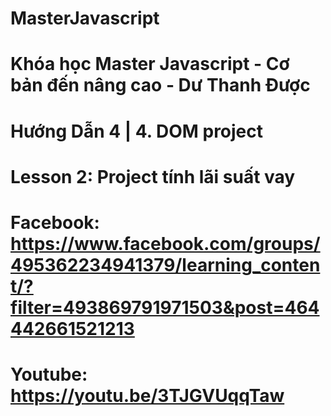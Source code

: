 # MasterJavascript
# Khóa học Master Javascript - Cơ bản đến nâng cao - Dư Thanh Được

# Hướng Dẫn 4 | 4. DOM project
  # Lesson 2: Project tính lãi suất vay
  # Facebook: https://www.facebook.com/groups/495362234941379/learning_content/?filter=493869791971503&post=464442661521213
  # Youtube: https://youtu.be/3TJGVUqqTaw